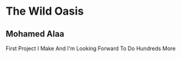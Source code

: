 # The Wild Oasis

## Mohamed Alaa

First Project I Make And I'm Looking Forward To Do Hundreds More
